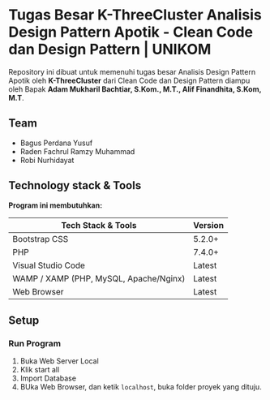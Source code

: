 # Tugas Besar K-ThreeCluster Analisis Design Pattern Apotik - Clean Code dan Design Pattern | UNIKOM

Repository ini dibuat untuk memenuhi tugas besar Analisis Design Pattern Apotik oleh **K-ThreeCluster** dari Clean Code dan Design Pattern diampu oleh Bapak **Adam Mukharil Bachtiar, S.Kom., M.T., Alif Finandhita, S.Kom, M.T**.

## Team

- Bagus Perdana Yusuf
- Raden Fachrul Ramzy Muhammad
- Robi Nurhidayat

## Technology stack & Tools

**Program ini membutuhkan:**

| Tech Stack & Tools                     | Version |
| -------------------------------------- | ------- |
| Bootstrap CSS                          | 5.2.0+  |
| PHP                                    | 7.4.0+  |
| Visual Studio Code                     | Latest  |
| WAMP / XAMP (PHP, MySQL, Apache/Nginx) | Latest  |
| Web Browser                            | Latest  |

## Setup

### Run Program

1. Buka Web Server Local
2. Klik start all
3. Import Database
4. BUka Web Browser, dan ketik `localhost`, buka folder proyek yang dituju.
